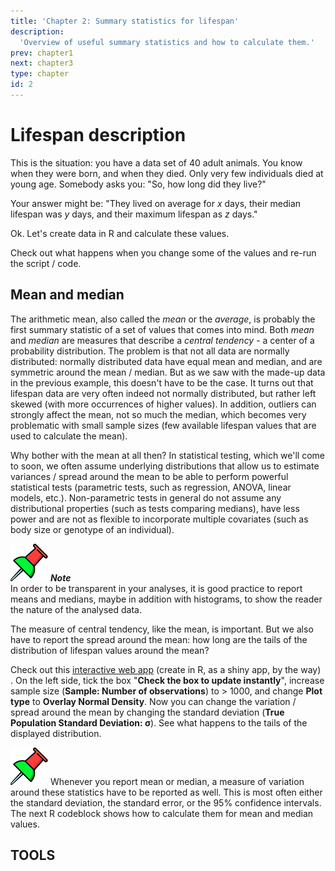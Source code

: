 ```yaml
---
title: 'Chapter 2: Summary statistics for lifespan'
description:
  'Overview of useful summary statistics and how to calculate them.'
prev: chapter1
next: chapter3
type: chapter
id: 2
---
```


<exercise id="1" title="Getting started: Mean, median, maximum lifespan">

# Lifespan description 

This is the situation: you have a data set of 40 adult animals. You know when they were born, and when they died. Only very few individuals died at young age. Somebody asks you: "So, how long did they live?"

Your answer might be: "They lived on average for *x* days, their median lifespan was *y* days, and their maximum lifespan as *z* days."

Ok. Let's create data in R and calculate these values.

<codeblock id="2">
Check out what happens when you change some of the values and re-run the script / code.
</codeblock>


## Mean and median

The arithmetic mean, also called the *mean* or the *average*, is probably the first summary statistic of a set of values that comes into mind. Both *mean* and *median* are measures that describe a *central tendency* - a center of a probability distribution. The problem is that not all data are normally distributed: normally distributed data have equal mean and median, and are symmetric around the mean / median. But as we saw with the made-up data in the previous example, this doesn't have to be the case. It turns out that lifespan data are very often indeed not normally distributed, but rather left skewed (with more occurrences of higher values). In addition, outliers can strongly affect the mean, not so much the median, which becomes very problematic with small sample sizes (few available lifespan values that are used to calculate the mean).

Why bother with the mean at all then? In statistical testing, which we'll come to soon, we often assume underlying distributions that allow us to estimate variances / spread around the mean to be able to perform powerful statistical tests (parametric tests, such as regression, ANOVA, linear models, etc.). Non-parametric tests in general do not assume any distributional properties (such as tests comparing medians), have less power and are not as flexible to incorporate multiple covariates (such as body size or genotype of an individual).

![](https://github.com/zajitschekteam/lifespananalysis/blob/master/images/pushpin.svg?raw=true) ***Note***   
In order to be transparent in your analyses, it is good practice to report means and medians, maybe in addition with histograms, to show the reader the nature of the analysed data. 

The measure of central tendency, like the mean, is important. But we also have to report the spread around the mean: how long are the tails of the distribution of lifespan values around the mean?

Check out this [interactive web app](https://shiny.abdn.ac.uk/Stats/apps/app_normal/) (create in R, as a shiny app, by the way) . On the left side, tick the box "**Check the box to update instantly**", increase sample size (**Sample: Number of observations**) to > 1000, and change **Plot type** to **Overlay Normal Density**. Now you can change the variation / spread around the mean by changing the standard deviation (**True Population Standard Deviation: σ**). See what happens to the tails of the displayed distribution.

![](https://github.com/zajitschekteam/lifespananalysis/blob/master/images/pushpin.svg?raw=true) 
Whenever you report mean or median, a measure of variation around these statistics have to be reported as well. This is most often either the standard deviation, the standard error, or the 95% confidence intervals. The next R codeblock shows how to calculate them for mean and median values.


## TOOLS


</exercise>